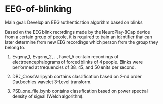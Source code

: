 # EEG-of-blinking

Main goal: Develop an EEG authentication algorithm based on blinks. 

Based on the EEG blink recordings made by the NeuroPlay-8Cap device from a certain group of people, it is required to train an identifier that can later determine from new EEG recordings which person from the group they belong to.

1) Evgeny_1, Evgeny_2, .., Pavel_5 contain recordings of electroencephalograms of forced blinks of 4 people. Blinks were performed at frequencies of 38, 45, and 50 units per second.

2) DB2_CrossVal.ipynb contains classification based on 2-nd order Daubechies wavelet 3-Level transform.

3) PSD_one_file.ipynb contains classification based on power spectral density of signal (Welch algorithm).
